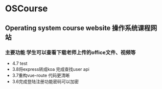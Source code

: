 # OSCourse
## Operating system course website  操作系统课程网站
### 主要功能 学生可以查看下载老师上传的office文件、视频等

- 4.7 test
- 3.8将express转成koa 完成查找user api
- 3.7重构vue-route 代码更清晰
- 3.6完成登陆注册功能密码可以加密